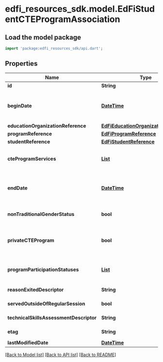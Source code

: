 # edfi_resources_sdk.model.EdFiStudentCTEProgramAssociation

## Load the model package
```dart
import 'package:edfi_resources_sdk/api.dart';
```

## Properties
Name | Type | Description | Notes
------------ | ------------- | ------------- | -------------
**id** | **String** |  | [optional] 
**beginDate** | [**DateTime**](DateTime.md) | The earliest date the student is involved with the program. Typically, this is the date the student becomes eligible for the program.  Note: Date interpretation may vary. Ed-Fi recommends inclusive dates, but states may define dates as inclusive or exclusive. For calculations, align with local guidelines. | 
**educationOrganizationReference** | [**EdFiEducationOrganizationReference**](EdFiEducationOrganizationReference.md) |  | 
**programReference** | [**EdFiProgramReference**](EdFiProgramReference.md) |  | 
**studentReference** | [**EdFiStudentReference**](EdFiStudentReference.md) |  | 
**cteProgramServices** | [**List<EdFiStudentCTEProgramAssociationCTEProgramService>**](EdFiStudentCTEProgramAssociationCTEProgramService.md) | An unordered collection of studentCTEProgramAssociationCTEProgramServices. Indicates the service(s) being provided to the student by the CTE program. | [optional] [default to const []]
**endDate** | [**DateTime**](DateTime.md) | The month, day, and year on which the student exited the program or stopped receiving services.  Note: Date interpretation may vary. Ed-Fi recommends inclusive dates, but states may define dates as inclusive or exclusive. For calculations, align with local guidelines. | [optional] 
**nonTraditionalGenderStatus** | **bool** | Indicator that student is from a gender group that comprises less than 25% of the individuals employed in an occupation or field of work. | [optional] 
**privateCTEProgram** | **bool** | Indicator that student participated in career and technical education at private agencies or institutions that are reported by the state for purposes of the Elementary and Secondary Education Act (ESEA). Students in private institutions which do not receive Perkins funding are reported only in the state file. | [optional] 
**programParticipationStatuses** | [**List<EdFiGeneralStudentProgramAssociationProgramParticipationStatus>**](EdFiGeneralStudentProgramAssociationProgramParticipationStatus.md) | An unordered collection of generalStudentProgramAssociationProgramParticipationStatuses. The status of the student's program participation. | [optional] [default to const []]
**reasonExitedDescriptor** | **String** | The reason the student left the program within a school or district. | [optional] 
**servedOutsideOfRegularSession** | **bool** | Indicates whether the student received services during the summer session or between sessions. | [optional] 
**technicalSkillsAssessmentDescriptor** | **String** | Results of technical skills assessment aligned with industry recognized standards. | [optional] 
**etag** | **String** | A unique system-generated value that identifies the version of the resource. | [optional] 
**lastModifiedDate** | [**DateTime**](DateTime.md) | The date and time the resource was last modified. | [optional] 

[[Back to Model list]](../README.md#documentation-for-models) [[Back to API list]](../README.md#documentation-for-api-endpoints) [[Back to README]](../README.md)


